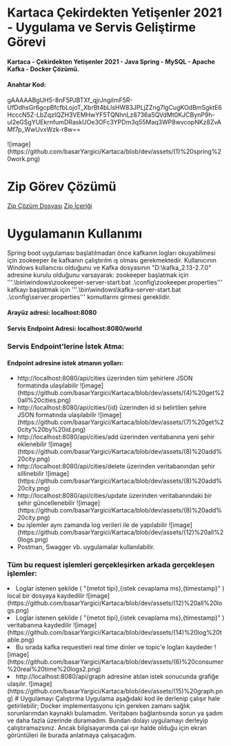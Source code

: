 # Kartaca Çekirdekten Yetişenler 2021 - Uygulama ve Servis Geliştirme Görevi
<h4>Kartaca - Çekirdekten Yetişenler 2021 - Java Spring - MySQL - Apache Kafka - Docker Çözümü.</h4>

<h4>Anahtar Kod:</h4>
gAAAAABgUH5-8nF5PJBTXf_qjrJngiImF5R-UfDdhsGr6gcpBfcfbLojoT_XbrBt4bLlsHW83JPLjZZng7lgCugKOdBmSgktE6HcccN5Z-LbZqzIQZH3VEMHwYF5TQNhnLz8736a5QVdMt0KJCBynP9h-ul2eGSgYUEkrnfumDRaskUOe3OFc3YPDm3q55Maq3WP8wvcopNKz8ZvAMf7p_WwUvxWzk-r8w==
<br/><br/>
![image](https://github.com/basarYargici/Kartaca/blob/dev/assets/(1)%20spring%20work.png)

# Zip Görev Çözümü
[Zip Çözüm Dosyası](https://github.com/basarYargici/Kartaca/tree/dev/src/main/java/SolveZIP)
[Zip İçeriği](https://github.com/basarYargici/Kartaca/blob/dev/src/main/java/SolveZIP/ZIPContent.txt)

# Uygulamanın Kullanımı
Spring boot uygulaması başlatılmadan önce kafkanın logları okuyabilmesi için zookeeper ile kafkanın çalıştırılm
ış olması gerekmektedir.
Kullanıcının Windows kullanıcısı olduğunu ve Kafka dosyasının "D:\kafka_2.13-2.7.0" adresine kurulu olduğunu varsayarak:
zookeeper başlatmak için '''.\bin\windows\zookeeper-server-start.bat .\config\zookeeper.properties'''
kafkayı başlatmak için '''.\bin\windows\kafka-server-start.bat .\config\server.properties'''
komutlarını girmesi gereklidir.


<h4>Arayüz adresi: localhost:8080</h4>
<h4>Servis Endpoint Adresi: localhost:8080/world</h4>
<h3>Servis Endpoint'lerine İstek Atma:</h3>
  
  <h4>Endpoint adresine istek atmanın yolları:</h4>
  <ul>
   <li> http://localhost:8080/api/cities üzerinden tüm şehirlere JSON formatında ulaşılabilir 
       ![image](https://github.com/basarYargici/Kartaca/blob/dev/assets/(4)%20get%20all%20cities.png)</li>
   <li> http://localhost:8080/api/cities/{id} üzerinden id si belirtilen şehire JSON formatında ulaşılabilir 
       ![image](https://github.com/basarYargici/Kartaca/blob/dev/assets/(7)%20get%20city%20by%20id.png)</li>
   <li> http://localhost:8080/api/cities/add üzerinden veritabanına yeni şehir eklenebilir 
       ![image](https://github.com/basarYargici/Kartaca/blob/dev/assets/(8)%20add%20city.png)</li>
   <li> http://localhost:8080/api/cities/delete üzerinden veritabanından şehir sillinebilir 
       ![image](https://github.com/basarYargici/Kartaca/blob/dev/assets/(8)%20add%20city.png)</li>
   <li> http://localhost:8080/api/cities/update üzerinden veritabanındaki bir şehir güncellenebilir 
       ![image](https://github.com/basarYargici/Kartaca/blob/dev/assets/(8)%20add%20city.png)</li>
   <li> bu işlemler aynı zamanda log verileri ile de yapılabilir
       ![image](https://github.com/basarYargici/Kartaca/blob/dev/assets/(12)%20all%20logs.png)</li>
   <li>Postman, Swagger vb. uygulamalar kullanılabilir.</li>
  </ul>

<h3> Tüm bu request işlemleri gerçekleşirken arkada gerçekleşen işlemler:</h3>
    <li>Loglar istenen şekilde ( "{metot tipi},{istek cevaplama ms},{timestamp}" ) local bir dosyaya kaydedilir
          ![image](https://github.com/basarYargici/Kartaca/blob/dev/assets/(12)%20all%20logs.png)
    <li>Loglar istenen şekilde ( "{metot tipi},{istek cevaplama ms},{timestamp}" ) veritabanına kaydedilir
          ![image](https://github.com/basarYargici/Kartaca/blob/dev/assets/(14)%20log%20table.png)
    <li>Bu sırada kafka requestleri real time dinler ve topic'e logları kaydeder
          ![image](https://github.com/basarYargici/Kartaca/blob/dev/assets/(6)%20consumer%20real%20time%20logs2.png)
    <li>http://localhost:8080/api/graph adresine atılan istek sonucunda grafiğe ulaşılır.
          ![image](https://github.com/basarYargici/Kartaca/blob/dev/assets/(15)%20graph.png)
# Uygulamayı Çalıştırma
Uygulama aşağıdaki kod ile derlenip çalışır hale getirilebilir;
Docker implementasyonu için gereken zamanı sağlık sorunlarımdan kaynaklı bulamadım. Veritabanı bağlantısında sorun ya
şadım ve daha fazla üzerinde duramadım. Bundan dolayı uygulamayı derleyip çalıştıramazsınız. Ancak bilgisayarımda çal
ışır halde olduğu için ekran görüntüleri ile burada anlatmaya çalışacağım.  

